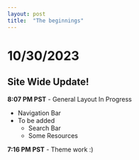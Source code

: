 ```yaml
---
layout: post
title:  "The beginnings"
---
```

# 10/30/2023
## Site Wide Update!
**8:07 PM PST** - General Layout In Progress
- Navigation Bar
- To be added
  - Search Bar
  - Some Resources <br />

**7:16 PM PST** - Theme work :)
